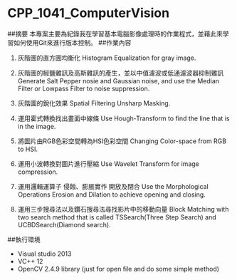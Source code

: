 # CPP_1041_ComputerVision
##摘要
本專案主要為紀錄我在學習基本電腦影像處理時的作業程式，並藉此來學習如何使用Git來進行版本控制。
##作業內容
1. 灰階圖的直方圖均衡化 
Histogram Equalization for gray image.

2. 灰階圖的椒鹽雜訊及高斯雜訊的產生，並以中值濾波或低通濾波器抑制雜訊 
Generate Salt Pepper nosie and Gaussian noise, and use the Median Filter or Lowpass Filter to noise suppression.

3. 灰階圖的銳化效果 
Spatial Filtering Unsharp Masking.

4. 運用霍式轉換找出畫面中線條
Use Hough-Transform to find the line that is in the image.

5. 將圖片由RGB色彩空間轉為HSI色彩空間
Changing Color-space from RGB to HSI.

6. 運用小波轉換對圖片進行壓縮
Use Wavelet Transform for image compression.

7. 運用邏輯運算子 侵蝕、膨脹實作 開放及閉合
Use the Morphological Operations Erosion and Dilation to achieve opening and closing.

8. 運用三步搜尋法以及鑽石搜尋法尋找影片中的移動向量
Block Matching with two search method that is called TSSearch(Three Step Search) and UCBDSearch(Diamond search).

##執行環境
+ Visual studio 2013
+ VC++ 12
+ OpenCV 2.4.9 library (just for open file and do some simple method)
